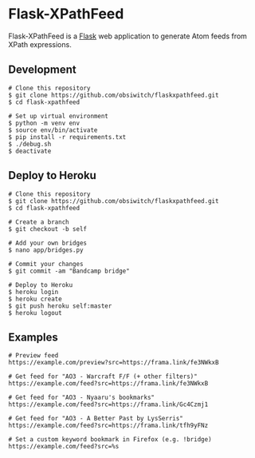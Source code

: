 # Flask-XPathFeed

Flask-XPathFeed is a [Flask](http://flask.pocoo.org/) web application to
generate Atom feeds from XPath expressions.

## Development

```shell
# Clone this repository
$ git clone https://github.com/obsiwitch/flaskxpathfeed.git
$ cd flask-xpathfeed

# Set up virtual environment
$ python -m venv env
$ source env/bin/activate
$ pip install -r requirements.txt
$ ./debug.sh
$ deactivate
```

## Deploy to Heroku

```shell
# Clone this repository
$ git clone https://github.com/obsiwitch/flaskxpathfeed.git
$ cd flask-xpathfeed

# Create a branch
$ git checkout -b self

# Add your own bridges
$ nano app/bridges.py

# Commit your changes
$ git commit -am "Bandcamp bridge"

# Deploy to Heroku
$ heroku login
$ heroku create
$ git push heroku self:master
$ heroku logout
```

## Examples

```shell
# Preview feed
https://example.com/preview?src=https://frama.link/fe3NWkxB

# Get feed for "AO3 - Warcraft F/F (+ other filters)"
https://example.com/feed?src=https://frama.link/fe3NWkxB

# Get feed for "AO3 - Nyaaru's bookmarks"
https://example.com/feed?src=https://frama.link/Gc4Czmj1

# Get feed for "AO3 - A Better Past by LysSerris"
https://example.com/feed?src=https://frama.link/tfh9yFNz

# Set a custom keyword bookmark in Firefox (e.g. !bridge)
https://example.com/feed?src=%s
```
